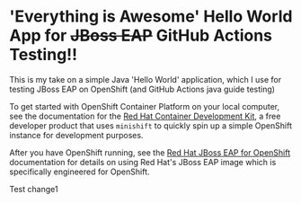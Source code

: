 # 'Everything is Awesome' Hello World App for ~~JBoss EAP~~ GitHub Actions Testing!!

This is my take on a simple Java 'Hello World' application, which I use for testing JBoss EAP on OpenShift (and GitHub Actions java guide testing)

To get started with OpenShift Container Platform on your local computer, see the documentation for the [Red Hat Container Development Kit](https://access.redhat.com/documentation/en-us/red_hat_container_development_kit/), a free developer product that uses `minishift` to quickly spin up a simple OpenShift instance for development purposes.

After you have OpenShift running, see the [Red Hat JBoss EAP for OpenShift](https://access.redhat.com/documentation/en-us/red_hat_jboss_middleware_for_openshift/3/single/red_hat_jboss_enterprise_application_platform_for_openshift/) documentation for details on using Red Hat's JBoss EAP image which is specifically engineered for OpenShift.

Test change1
